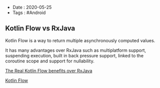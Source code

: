 - Date : 2020-05-25
- Tags : #Android

## Kotlin Flow vs RxJava


Kotlin Flow is a way to return multiple asynchronously computed values.

It has many advantages over RxJava such as multiplatform support, suspending execution, built in back pressure support, linked to the coroutine scope and support for nullability. 

[The Real Kotlin Flow benefits over RxJava](https://proandroiddev.com/the-real-kotlin-flow-benefits-over-rxjava-c19b99ba6eb9)

[Kotlin Flow](https://kotlinlang.org/docs/reference/coroutines/flow.html)

